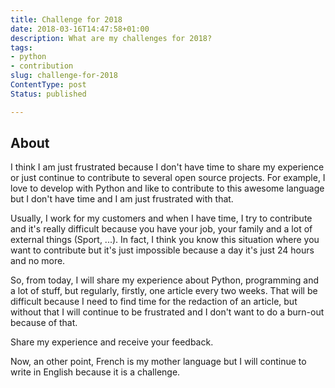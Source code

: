 ```yaml
---
title: Challenge for 2018
date: 2018-03-16T14:47:58+01:00
description: What are my challenges for 2018?
tags:
- python
- contribution
slug: challenge-for-2018
ContentType: post
Status: published

---
```


## About

I think I am just frustrated because I don't have time to share my experience or
just continue to contribute to several open source projects. For example, I love
to develop with Python and like to contribute to this awesome language but I
don't have time and I am just frustrated with that.

Usually, I work for my customers and when I have time, I try to contribute and
it's really difficult because you have your job, your family and a lot of
external things (Sport, ...). In fact, I think you know this situation where you
want to contribute but it's just impossible because a day it's just 24 hours and
no more.

So, from today, I will share my experience about Python, programming and a lot
of stuff, but regularly, firstly, one article every two weeks. That will be
difficult because I need to find time for the redaction of an article, but
without that I will continue to be frustrated and I don't want to do a burn-out
because of that.

Share my experience and receive your feedback.

Now, an other point, French is my mother language but I will continue to write
in English because it is a challenge.